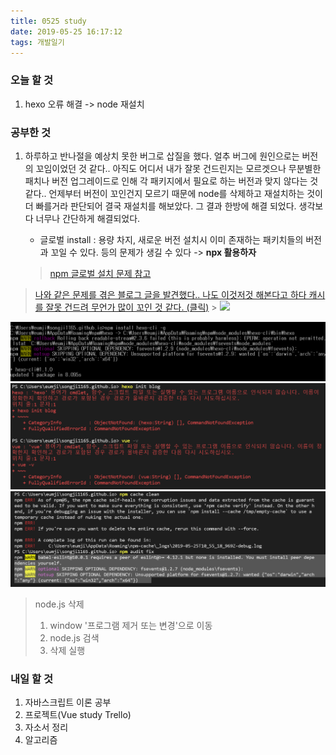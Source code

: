 ```yaml
---
title: 0525 study
date: 2019-05-25 16:17:12
tags: 개발일기
---
```


### 오늘 할 것

1. hexo 오류 해결 -> node 재설치

### 공부한 것

1. 하루하고 반나절을 예상치 못한 버그로 삽질을 했다. 얼추 버그에 원인으로는 버전의 꼬임이었던 것 같다.. 아직도 어디서 내가 잘못 건드린지는 모르겟으나 무분별한 패치나 버전 업그레이드로 인해 각 패키지에서 필요로 하는 버전과 맞지 않다는 것 같다.. 언제부터 버전이 꼬인건지 모르기 때문에 node를 삭제하고 재설치하는 것이 더 빠를거라 판단되어 결국 재설치를 해보았다. 그 결과 한방에 해결 되었다. 생각보다 너무나 간단하게 해결되었다.

   - 글로벌 install : 용량 차지, 새로운 버전 설치시 이미 존재하는 패키치들의 버전과 꼬일 수 있다. 등의 문제가 생길 수 있다
     -> **npx 활용하자**

   > [npm 글로벌 설치 문제 참고](https://geonlee.tistory.com/32)

> [나와 같은 문제를 겪은 블로그 글을 발견했다.. 나도 이것저것 해본다고 하다 캐시를 잘못 건드려 무언가 많이 꼬인 것 같다. (클릭)](https://ellapresso.tistory.com/m/27?category=777454) > ![](https://github.com/hexojs/hexo/issues/3546)

![npmErr](/images/npmEr0.png)
![npmErr](/images/npmEr1.png)
![npmErr](/images/npmEr.png)

> node.js 삭제
>
> 1. window '프로그램 제거 또는 변경'으로 이동
> 2. node.js 검색
> 3. 삭제 실행

### 내일 할 것

1. 자바스크립트 이론 공부
2. 프로젝트(Vue study Trello)
3. 자소서 정리
4. 알고리즘
